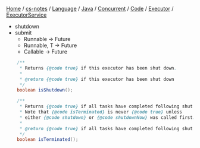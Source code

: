 [Home](https://mengxianbin.github.io) /
[cs-notes](https://mengxianbin.github.io/cs-notes/content) /
[Language](https://mengxianbin.github.io/cs-notes/content/Language) /
[Java](https://mengxianbin.github.io/cs-notes/content/Language/Java) /
[Concurrent](https://mengxianbin.github.io/cs-notes/content/Language/Java/Concurrent) /
[Code](https://mengxianbin.github.io/cs-notes/content/Language/Java/Concurrent/Code) /
[Executor](https://mengxianbin.github.io/cs-notes/content/Language/Java/Concurrent/Code/Executor) /
[ExecutorService](https://mengxianbin.github.io/cs-notes/content/Language/Java/Concurrent/Code/Executor/ExecutorService)

* shutdown
* submit
    * Runnable -> Future
    * Runnable, T -> Future
    * Callable -> Future

```java
    /**
     * Returns {@code true} if this executor has been shut down.
     *
     * @return {@code true} if this executor has been shut down
     */
    boolean isShutdown();
```

```java
    /**
     * Returns {@code true} if all tasks have completed following shut down.
     * Note that {@code isTerminated} is never {@code true} unless
     * either {@code shutdown} or {@code shutdownNow} was called first.
     *
     * @return {@code true} if all tasks have completed following shut down
     */
    boolean isTerminated();
```
